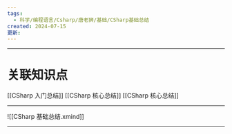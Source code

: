 ```yaml
---
tags:
  - 科学/编程语言/Csharp/唐老狮/基础/CSharp基础总结
created: 2024-07-15
更新:
---
```


---
# 关联知识点

[[CSharp 入门总结]] [[CSharp 核心总结]] [[CSharp 核心总结]] 

---

![[CSharp 基础总结.xmind]]

---
